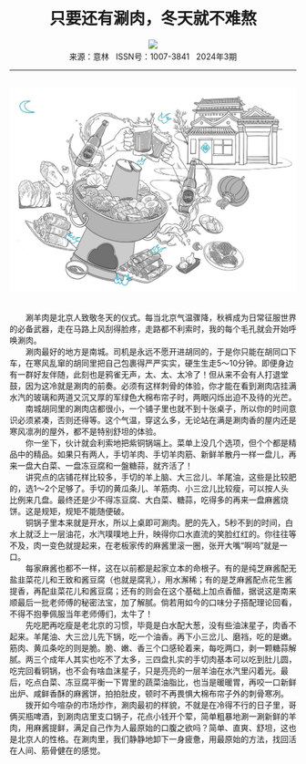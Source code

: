 # <center>只要还有涮肉，冬天就不难熬</center>

<div align=center><img src="https://raw.githubusercontent.com/leaguecn/magazines/main/img_authors/%d7%f7%d5%df%a3%ba%c3%b7%e6%a9%e6%a9.jpg"></div>

<center>来源：意林   ISSN号：1007-3841   2024年3期</center>

* * *

<br>![](https://raw.githubusercontent.com/leaguecn/magazines/main/img/yili20240312-1-l.jpg)

  
<br>　　涮羊肉是北京人致敬冬天的仪式。每当北京气温骤降，秋裤成为日常征服世界的必备武器，走在马路上风刮得脸疼，走路都不利索时，我的每个毛孔就会开始呼唤涮肉。  
　　涮肉最好的地方是南城。司机是永远不愿开进胡同的，于是你只能在胡同口下车，在寒风乱窜的胡同里把自己包裹得严严实实，硬生生走5～10分钟。即便身边有一群好友伴随，此刻也是鸦雀无声，太、太、太冷了！但从来不会有人打退堂鼓，因为这冷就是涮肉的前奏。必须有这样刺骨的体验，你才能在看到涮肉店挂满水汽的玻璃和两道又沉又厚的军绿色大棉布帘子时，两眼闪烁出迫不及待的光芒。  
　　南城胡同里的涮肉店都很小，一个铺子里也就不到十张桌子，所以你的时间意识必须紧凑，否则还得等。这个气温，穿这么多，无论站在满是涮肉香的屋内还是寒风凛冽的屋外，都不是特别舒坦的体验。  
　　你一坐下，伙计就会利索地把紫铜锅端上。菜单上没几个选项，但个个都是精品中的精品。如果只有两人，手切羊肉、手切羊肉筋、新鲜羊散丹一样一盘儿，再来一盘大白菜、一盘冻豆腐和一盤糖蒜，就齐活了！  
　　讲究点的店铺花样比较多，手切的羊上脑、大三岔儿、羊尾油，这些是比较肥的，选1～2个足够了。手切的黄瓜条儿、羊筋肉、小三岔儿比较瘦，可以按人头比例来几盘。最终还是少不得冻豆腐、大白菜、糖蒜，吃得多的再来一盘麻酱烧饼。这是规矩，规矩不能随便破。  
　　铜锅子里本来就是开水，所以上桌即可涮肉。肥的先入，5秒不到的时间，白水上就泛上一层油花，水汽噗噗地上升，映得你口水直流的笑脸红红的。你往往等不及，肉一变色就提起来，在老板家传的麻酱里滚一圈，张开大嘴“啊呜”就是一口。  
　　每家麻酱也都不一样，这在以前都是起家立本的命根子。有的是纯芝麻酱配无盐韭菜花儿和王致和酱豆腐（也就是腐乳），用水澥稀；有的是芝麻酱配点花生酱提香，再配韭菜花儿和酱豆腐；还有的则会在这个基础上加点香醋，据说这是南来顺最后一批老师傅的秘密法宝，加了解腻。倘若用如今的口味分子搭配理论回看，不得不抱拳佩服当年老师傅们，太牛了！  
　　先吃肥再吃瘦是老北京的习惯，毕竟是白水配大葱，没有些油沫星子，肉香不起来。羊尾油、大三岔儿先下锅，吃一个油香。再下小三岔儿、磨裆，吃的是嫩。筋肉、黄瓜条吃的则是脆。脆、嫩、香三个口感轮着来，每吃两口，剥一颗糖蒜解腻。两三个成年人其实也吃不了太多，三四盘扎实的手切肉基本可以吃到肚儿圆，吃完回看铜锅，也不会有啥血沫星子，只是亮亮的一层羊油在水汽里闪着光。最后，吃点白菜、冻豆腐平衡一下胃里的蔬菜油脂比，也当是暖暖胃，再咬一口新鲜出炉、咸鲜香酥的麻酱饼，拍拍肚皮，顿时不再畏惧大棉布帘子外的刺骨寒冽。  
　　拨开如今喧杂的市场炒作，涮肉最初的样貌，不就是在冷得不行的日子里，哥俩买瓶啤酒，到涮肉店里支口锅子，花点小钱开个荤，简单粗暴地涮一涮新鲜的羊肉，用麻酱提鲜，满足自己作为人最原始的口腹之欲吗？简单、直爽、舒坦，这也是北京人的性格。在涮肉里，我们静静地卸下一身疲惫，用最原始的方法，找回活在人间、筋骨健在的感觉。
